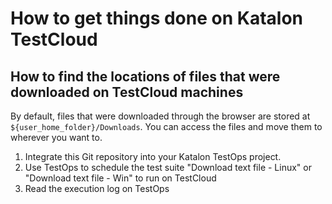 # How to get things done on Katalon TestCloud

## How to find the locations of files that were downloaded on TestCloud machines

By default, files that were downloaded through the browser are stored at `${user_home_folder}/Downloads`. You can access the files and move them to wherever you want to.

1. Integrate this Git repository into your Katalon TestOps project.
2. Use TestOps to schedule the test suite "Download text file - Linux" or "Download text file - Win" to run on TestCloud
3. Read the execution log on TestOps